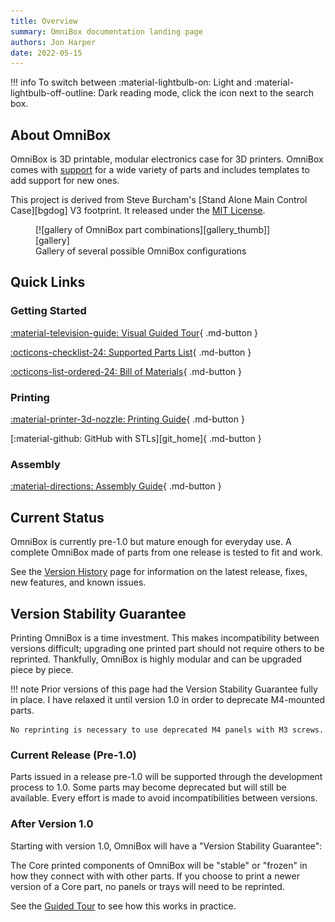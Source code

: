 ```yaml
---
title: Overview
summary: OmniBox documentation landing page
authors: Jon Harper
date: 2022-05-15
---
```


!!! info
    To switch between :material-lightbulb-on: Light and :material-lightbulb-off-outline: Dark reading mode, click the icon next to the search box.

## About OmniBox

OmniBox is 3D printable, modular electronics case for 3D printers. OmniBox comes with [support][support] for a wide variety of parts and includes templates to add support for new ones. 

This project is derived from Steve Burcham's [Stand Alone Main Control Case][bgdog] V3 footprint. It released under the [MIT License][license].

<figure markdown>
  [![gallery of OmniBox part combinations][gallery_thumb]][gallery]
  <figcaption>Gallery of several possible OmniBox configurations</figcaption>
</figure>

## Quick Links

### Getting Started

[:material-television-guide: Visual Guided Tour][tour]{ .md-button }

[:octicons-checklist-24: Supported Parts List][support]{ .md-button }

[:octicons-list-ordered-24: Bill of Materials][bom]{ .md-button }

### Printing

[:material-printer-3d-nozzle: Printing Guide][printing]{ .md-button }

[:material-github: GitHub with STLs][git_home]{ .md-button }

### Assembly

[:material-directions: Assembly Guide][assembly]{ .md-button }

## Current Status

OmniBox is currently pre-1.0 but mature enough for everyday use. A complete OmniBox made of parts from one release is tested to fit and work.

See the [Version History][current_release] page for information on the latest release, fixes, new features, and known issues.

## Version Stability Guarantee

Printing OmniBox is a time investment. This makes incompatibility between versions difficult; upgrading one printed part should not require others to be reprinted. Thankfully, OmniBox is highly modular and can be upgraded piece by piece.

!!! note
    Prior versions of this page had the Version Stability Guarantee fully in place. I have relaxed it until version 1.0 in order to deprecate M4-mounted parts.

    No reprinting is necessary to use deprecated M4 panels with M3 screws. 

### Current Release (Pre-1.0)

Parts issued in a release pre-1.0 will be supported through the development process to 1.0. Some parts may become deprecated but will still be available. Every effort is made to avoid incompatibilities between versions.

### After Version 1.0

Starting with version 1.0, OmniBox will have a "Version Stability Guarantee":

The Core printed components of OmniBox will be "stable" or "frozen" in how they connect with with other parts. If you choose to print a newer version of a Core part, no panels or trays will need to be reprinted.

See the [Guided Tour][tour] to see how this works in practice.

[gallery_thumb]: img/examples/gallery_thumb.png
[gallery]: img/examples/gallery.png

[current_release]: history/index.md "Version History (Current Release)"
[tour]:     tour.md                 "Guided Tour"
[support]:  support/index.md        "Supported Parts List"
[bom]:      bom.md                  "Bill of Materials"
[printing]: printing.md             "Printing Guide"
[assembly]: assembly_v2/index.md       "Assembly Guide"
[license]:  license.md              "Contributing and License"